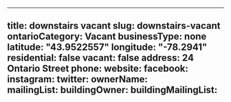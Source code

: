 
---
title: downstairs vacant 
slug: downstairs-vacant
ontarioCategory: Vacant
businessType: none
latitude: "43.9522557"
longitude: "-78.2941"
residential: false
vacant: false
address: 24 Ontario Street
phone: 
website: 
facebook: 
instagram: 
twitter: 
ownerName:  
mailingList: 
buildingOwner: 
buildingMailingList: 
---

